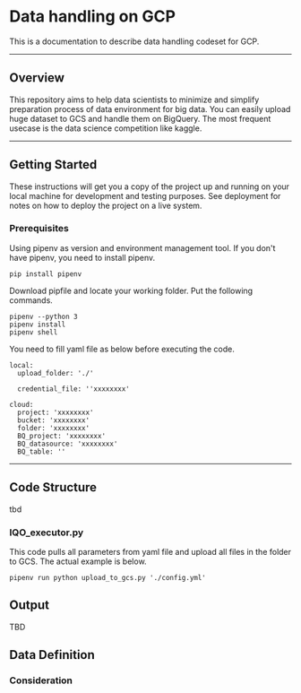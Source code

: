 # Data handling on GCP

This is a documentation to describe data handling codeset for GCP.
***

## Overview
This repository aims to help data scientists to minimize and simplify preparation process of data environment for big data.
You can easily upload huge dataset to GCS and handle them on BigQuery.
The most frequent usecase is the data science competition like kaggle.

***
## Getting Started
These instructions will get you a copy of the project up and running on your local machine for development and testing purposes. See deployment for notes on how to deploy the project on a live system.


### Prerequisites
Using pipenv as version and environment management tool.
If you don't have pipenv, you need to install pipenv.
```
pip install pipenv
```

Download pipfile and locate your working folder.
Put the following commands.
```
pipenv --python 3
pipenv install
pipenv shell
```

You need to fill yaml file as below before executing the code.
```
local:
  upload_folder: './'

  credential_file: ''xxxxxxxx'
  
cloud:
  project: 'xxxxxxxx'
  bucket: 'xxxxxxxx'
  folder: 'xxxxxxxx'
  BQ_project: 'xxxxxxxx'
  BQ_datasource: 'xxxxxxxx'
  BQ_table: ''
```

*** 

## Code Structure
tbd


### IQO_executor.py
This code pulls all parameters from yaml file and upload all files in the folder to GCS.
The actual example is below.
```
pipenv run python upload_to_gcs.py './config.yml'

```



## Output
TBD


## Data Definition



### Consideration


[jupyter notebook]: https://github.com/dan-global/iqo-google/blob/master/IQO%20data%20extraction-dataintegration-20181123.ipynb

